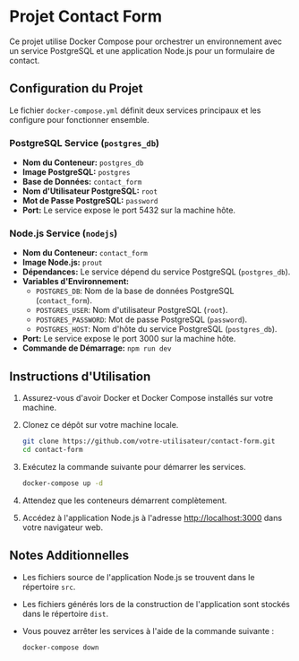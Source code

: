 # Projet Contact Form

Ce projet utilise Docker Compose pour orchestrer un environnement avec un service PostgreSQL et une application Node.js pour un formulaire de contact.

## Configuration du Projet

Le fichier `docker-compose.yml` définit deux services principaux et les configure pour fonctionner ensemble.

### PostgreSQL Service (`postgres_db`)

- **Nom du Conteneur:** `postgres_db`
- **Image PostgreSQL:** `postgres`
- **Base de Données:** `contact_form`
- **Nom d'Utilisateur PostgreSQL:** `root`
- **Mot de Passe PostgreSQL:** `password`
- **Port:** Le service expose le port 5432 sur la machine hôte.

### Node.js Service (`nodejs`)

- **Nom du Conteneur:** `contact_form`
- **Image Node.js:** `prout`
- **Dépendances:** Le service dépend du service PostgreSQL (`postgres_db`).
- **Variables d'Environnement:**
  - `POSTGRES_DB`: Nom de la base de données PostgreSQL (`contact_form`).
  - `POSTGRES_USER`: Nom d'utilisateur PostgreSQL (`root`).
  - `POSTGRES_PASSWORD`: Mot de passe PostgreSQL (`password`).
  - `POSTGRES_HOST`: Nom d'hôte du service PostgreSQL (`postgres_db`).
- **Port:** Le service expose le port 3000 sur la machine hôte.
- **Commande de Démarrage:** `npm run dev`

## Instructions d'Utilisation

1. Assurez-vous d'avoir Docker et Docker Compose installés sur votre machine.
2. Clonez ce dépôt sur votre machine locale.

    ```bash
    git clone https://github.com/votre-utilisateur/contact-form.git
    cd contact-form
    ```

3. Exécutez la commande suivante pour démarrer les services.

    ```bash
    docker-compose up -d
    ```

4. Attendez que les conteneurs démarrent complètement.
5. Accédez à l'application Node.js à l'adresse [http://localhost:3000](http://localhost:3000) dans votre navigateur web.

## Notes Additionnelles

- Les fichiers source de l'application Node.js se trouvent dans le répertoire `src`.
- Les fichiers générés lors de la construction de l'application sont stockés dans le répertoire `dist`.
- Vous pouvez arrêter les services à l'aide de la commande suivante :

    ```bash
    docker-compose down
    ```
